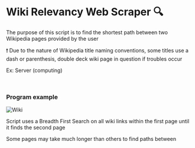 # Wiki Relevancy Web Scraper :mag:

The purpose of this script is to find the shortest path between two Wikipedia pages provided by the user

:heavy_exclamation_mark: Due to the nature of Wikipedia title naming conventions, some titles use a dash or parenthesis,
double deck wiki page in question if troubles occur

Ex: Server (computing)

<br />

### Program example

![Wiki](https://user-images.githubusercontent.com/78878935/148347246-571b4301-456b-47c3-aee7-b6168a65b58c.png)


Script uses a Breadth First Search on all wiki links within the first page until it finds the second page 

Some pages may take much longer than others to find paths between
